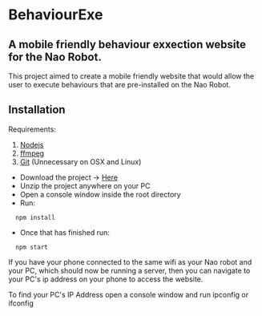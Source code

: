 # BehaviourExe
## A mobile friendly behaviour exxection website for the Nao Robot.

This project aimed to create a mobile friendly website that would allow the user to execute behaviours that are pre-installed on the Nao Robot.

## Installation
Requirements:
  1. [Nodejs](https://nodejs.org/en/download/)
  2. [ffmpeg](https://www.ffmpeg.org/download.html)
  3. [Git](https://git-scm.com/downloads) (Unnecessary on OSX and Linux)


* Download the project -> [Here](https://github.com/Terramet/BehaviourExe/archive/master.zip)
* Unzip the project anywhere on your PC
* Open a console window inside the root directory
* Run:
```
  npm install
```
* Once that has finished run:
```
  npm start
```
If you have your phone connected to the same wifi as your Nao robot and your PC, which should now be running a server, then you can navigate to your PC's ip address on your phone to access the website.

To find your PC's IP Address open a console window and run ipconfig or ifconfig
